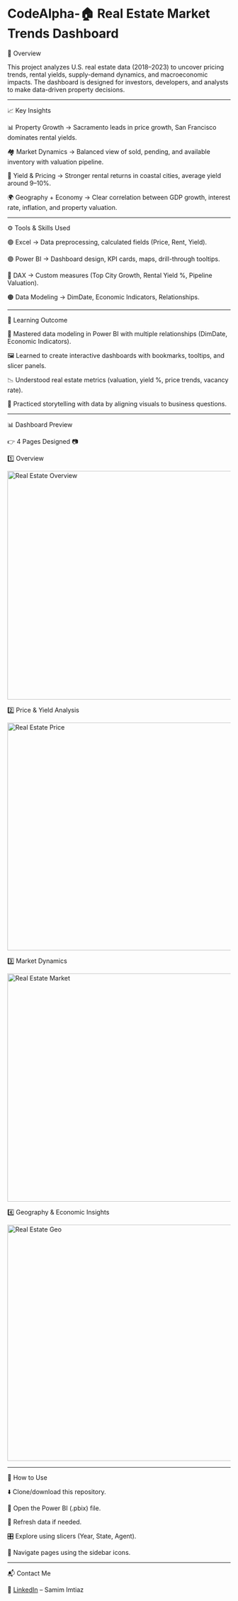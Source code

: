 # CodeAlpha-🏠 Real Estate Market Trends Dashboard

📝 Overview

This project analyzes U.S. real estate data (2018–2023) to uncover pricing trends, rental yields, supply-demand dynamics, and macroeconomic impacts. The dashboard is designed for investors, developers, and analysts to make data-driven property decisions.

---

📈 Key Insights

📊 Property Growth → Sacramento leads in price growth, San Francisco dominates rental yields.

🏘 Market Dynamics → Balanced view of sold, pending, and available inventory with valuation pipeline.

💸 Yield & Pricing → Stronger rental returns in coastal cities, average yield around 9–10%.

🌍 Geography + Economy → Clear correlation between GDP growth, interest rate, inflation, and property valuation.

---

⚙️ Tools & Skills Used

🟢 Excel → Data preprocessing, calculated fields (Price, Rent, Yield).

🟣 Power BI → Dashboard design, KPI cards, maps, drill-through tooltips.

🔵 DAX → Custom measures (Top City Growth, Rental Yield %, Pipeline Valuation).

🟠 Data Modeling → DimDate, Economic Indicators, Relationships.

---

🎯 Learning Outcome

📌 Mastered data modeling in Power BI with multiple relationships (DimDate, Economic Indicators).

🖼 Learned to create interactive dashboards with bookmarks, tooltips, and slicer panels.

📉 Understood real estate metrics (valuation, yield %, price trends, vacancy rate).

📖 Practiced storytelling with data by aligning visuals to business questions.

---

📊 Dashboard Preview

👉 4 Pages Designed 📷

1️⃣ Overview

<img width="1051" height="516" alt="Real Estate Overview" src="https://github.com/user-attachments/assets/c8e3f72b-f14a-4d8a-9d7d-3d89b16d6b3e" />


2️⃣ Price & Yield Analysis

<img width="1055" height="514" alt="Real Estate Price" src="https://github.com/user-attachments/assets/631446ab-90ea-4ecb-8874-3cfc1f377852" />

3️⃣ Market Dynamics

<img width="1052" height="515" alt="Real Estate Market" src="https://github.com/user-attachments/assets/1deb67e8-fb33-4e15-bf85-e1929c566979" />


4️⃣ Geography & Economic Insights

<img width="1084" height="533" alt="Real Estate Geo" src="https://github.com/user-attachments/assets/52945413-fe1f-475d-b9d5-e45714e4e5a7" />

---

🚀 How to Use

⬇️ Clone/download this repository.

📂 Open the Power BI (.pbix) file.

🔄 Refresh data if needed.

🎛 Explore using slicers (Year, State, Agent).

🧭 Navigate pages using the sidebar icons.

---

📬 Contact Me

🔗 [LinkedIn]([linkedin.com/in/samim-imtiaz-611a35273](https://www.linkedin.com/in/samim-imtiaz-611a35273?lipi=urn%3Ali%3Apage%3Ad_flagship3_profile_view_base_contact_details%3B0i%2BT4q4aRa6etnW%2BL9Iayg%3D%3D)) – Samim Imtiaz
